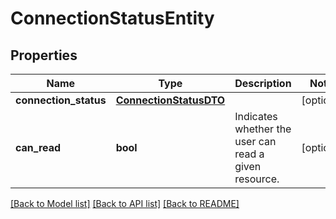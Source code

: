 # ConnectionStatusEntity

## Properties
Name | Type | Description | Notes
------------ | ------------- | ------------- | -------------
**connection_status** | [**ConnectionStatusDTO**](ConnectionStatusDTO.md) |  | [optional] 
**can_read** | **bool** | Indicates whether the user can read a given resource. | [optional] 

[[Back to Model list]](../nifiDocs.md#documentation-for-models) [[Back to API list]](../nifiDocs.md#documentation-for-api-endpoints) [[Back to README]](../nifiDocs.md)



